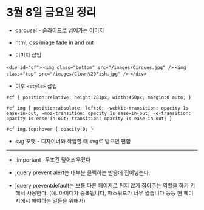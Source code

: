 # 3월 8일 금요일 정리
 * carousel - 슬라이드로 넘어가는 이미지
 * html, css image fade in and out

 * 이미지 삽입

`<div id="cf">`
  `<img class="bottom" src="/images/Cirques.jpg" />`
  `<img class="top" src="/images/Clown%20Fish.jpg" />`
`</div>`

 - 이후 `<style>` 삽입

`#cf {
  position:relative;
  height:281px;
  width:450px;
  margin:0 auto;
}`

`#cf img {
  position:absolute;
  left:0;
  -webkit-transition: opacity 1s ease-in-out;
  -moz-transition: opacity 1s ease-in-out;
  -o-transition: opacity 1s ease-in-out;
  transition: opacity 1s ease-in-out;
}`

`#cf img.top:hover {
  opacity:0;
}`

* svg 포맷 - 디자이너와 작업할 때 svg로 받으면 편함

---

* !important -무조건 덮어씌우겠다

* jquery prevent alert는 대부분 클릭하는 반응에 집어넣는다.

* jquery preventdefault는 보통 다른 페이지로 튀지 않게 잡아주는 역할을 하기 위해서 사용한다. (예. 아이디가 중복됩니다, 패스워드가 너무 짧습니다 등등 현 페이지에서 해야하는 일들을 위해서)